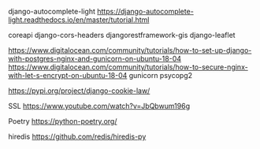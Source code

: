 
django-autocomplete-light 
https://django-autocomplete-light.readthedocs.io/en/master/tutorial.html


coreapi
django-cors-headers
djangorestframework-gis
django-leaflet


https://www.digitalocean.com/community/tutorials/how-to-set-up-django-with-postgres-nginx-and-gunicorn-on-ubuntu-18-04
https://www.digitalocean.com/community/tutorials/how-to-secure-nginx-with-let-s-encrypt-on-ubuntu-18-04
gunicorn
psycopg2

https://pypi.org/project/django-cookie-law/

SSL
https://www.youtube.com/watch?v=JbQbwum196g

Poetry
https://python-poetry.org/

hiredis
https://github.com/redis/hiredis-py